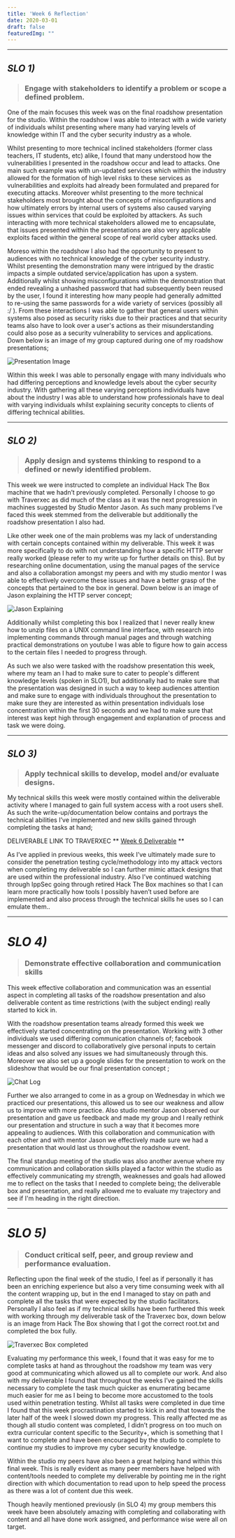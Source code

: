 ```yaml
---
title: 'Week 6 Reflection'
date: 2020-03-01
draft: false
featuredImg: ""
---
```

************
## *SLO 1)*
> ### Engage with stakeholders to identify a problem or scope a defined problem.


One of the main focuses this week was on the final roadshow presentation for the studio. Within the roadshow I was able to interact with a wide variety of individuals whilst presenting where many had varying levels of knowledge within IT and the cyber security industry as a whole.

Whilst presenting to more technical inclined stakeholders (former class teachers, IT students, etc) alike, I found that many understood how the vulnerabilities I presented in the roadshow occur and lead to attacks. One main such example was with un-updated services which within the industry allowed for the formation of high level risks to these services as vulnerabilities and exploits had already been formulated and prepared for executing attacks. Moreover whilst presenting to the more technical stakeholders most brought about the concepts of misconfigurations and how ultimately errors by internal users of systems also caused varying issues within services that could be exploited by attackers. As such interacting with more technical stakeholders allowed me to encapsulate, that issues presented within the presentations are also very applicable exploits faced within the general scope of real world cyber attacks used.

Moreso within the roadshow I also had the opportunity to present to audiences with no technical knowledge of the cyber security industry. Whilst presenting the demonstration many were intrigued by the drastic impacts a simple outdated service/application has upon a system. Additionally whilst showing misconfigurations within the demonstration that ended revealing a unhashed password that had subsequently been reused by the user, I found it interesting how many people had generally admitted to re-using the same passwords for a wide variety of services (possibly all :/ ). From these interactions I was able to gather that general users within systems also posed as security risks due to their practices and that security teams also have to look over a user's actions as their misunderstanding could also pose as a security vulnerability to services and applications. Down below is an image of my group captured during one of my roadshow presentations;


![Presentation Image](/presentation-min.PNG)

Within this week I was able to personally engage with many individuals who had differing perceptions and knowledge levels about the cyber security industry. With gathering all these varying perceptions individuals have about the industry I was able to understand how professionals have to deal with varying individuals whilst explaining security concepts to clients of differing technical abilities.


*****************
## *SLO 2)*

> ### Apply design and systems thinking to respond to a defined or newly identified problem.

This week we were instructed to complete an individual Hack The Box machine that we hadn’t previously completed. Personally I choose to go with Traverxec as did much of the class as it was the next progression in machines suggested by Studio Mentor Jason. As such many problems I’ve faced this week stemmed from the deliverable but additionally the roadshow presentation I also had.

Like other week one of the main problems was my lack of understanding with certain concepts contained within my deliverable. This week it was more specifically to do with not understanding how a specific HTTP server really worked (please refer to my write up for further details on this). But by researching online documentation, using the manual pages of the service and also a collaboration amongst my peers and with my studio mentor I was able to effectively overcome these issues and have a better grasp of the concepts that pertained to the box in general. Down below is an image of Jason explaining the HTTP server concept;

![Jason Explaining](/jason.PNG)


Additionally whilst completing this box I realized that I never really knew how to unzip files on a UNIX command line interface, with research into implementing commands through manual pages and through watching practical demonstrations on youtube I was able to figure how to gain access to the certain files I needed to progress through.

As such we also were tasked with the roadshow presentation this week, where my team an I had to make sure to cater to people's different knowledge levels (spoken in SLO1), but additionally had to make sure that the presentation was designed in such a way to keep audiences attention and make sure to engage with individuals throughout the presentation to make sure they are interested as within presentation individuals lose concentration within the first 30 seconds and we had to make sure that interest was kept high through engagement and explanation of process and task we were doing.


*****************
## *SLO 3)*

> ### Apply technical skills to develop, model and/or evaluate designs.

My technical skills this week were mostly contained within the deliverable activity where I managed to gain full system access with a root users shell. As such the write-up/documentation below contains and portrays the technical abilities I’ve implemented and new skills gained through completing the tasks at hand;

DELIVERABLE LINK TO TRAVERXEC
** [Week 6 Deliverable](/Traverxec-Write-Up.pdf) **

As I’ve applied in previous weeks, this week I’ve ultimately made sure to consider the penetration testing cycle/methodology into my attack vectors when completing my deliverable so I can further mimic attack designs that are used within the professional industry. Also I’ve continued watching through IppSec going through retired Hack The Box machines so that I can learn more practically how tools I possibly haven’t used before are implemented and also process through the technical skills he uses so I can emulate them..

*****************
# *SLO 4)*

> ### Demonstrate effective collaboration and communication skills

This week effective collaboration and communication was an essential aspect in completing all tasks of the roadshow presentation and also deliverable content as time restrictions (with the subject ending) really started to kick in.

With the roadshow presentation teams already formed this week we effectively started concentrating on the presentation. Working with 3 other individuals we used differing communication channels of; facebook messenger and discord to collaboratively give personal inputs to certain ideas and also solved any issues we had simultaneously through this. Moreover we also set up a google slides for the presentation to work on the slideshow that would be our final presentation concept ;

![Chat Log](/facebook.PNG)


Further we also arranged to come in as a group on Wednesday in which we practiced our presentations, this allowed us to see our weakness and allow us to improve with more practice. Also studio mentor Jason observed our presentation and gave us feedback and made my group and I really rethink our presentation and structure in such a way that it becomes more appealing to audiences. With this collaboration and communication with each other and with mentor Jason we effectively made sure we had a presentation that would last us throughout the roadshow event.

The final standup meeting of the studio was also another avenue where my communication and collaboration skills played a factor within the studio as effectively communicating my strength, weaknesses and goals had allowed me to reflect on the tasks that I needed to complete being; the deliverable box and presentation, and really allowed me to evaluate my trajectory and see if I'm heading in the right direction.



*****************
# *SLO 5)*

> ### Conduct critical self, peer, and group review and performance evaluation.

Reflecting upon the final week of the studio, I feel as if personally it has been an enriching experience but also a very time consuming week with all the content wrapping up, but in the end I managed to stay on path and complete all the tasks that were expected by the studio facilitators. Personally I also feel as if my technical skills have been furthered this week with working through my deliverable task of the Traverxec box, down below is an image from Hack The Box showing that I got the correct root.txt and completed the box fully.

![Traverxec Box completed](/goal.PNG)

Evaluating my performance this week, I found that it was easy for me to complete tasks at hand as throughout the roadshow my team was very good at communicating which allowed us all to complete our work. And also with my deliverable I found that throughout the weeks I’ve gained the skills necessary to complete the task much quicker as enumerating became much easier for me as I being to become more accustomed to the tools used within penetration testing. Whilst all tasks were completed in due time I found that this week procrastination started to kick in and that towards the later half of the week I slowed down my progress. This really affected me as though all studio content was completed, I didn’t progress on too much on extra curricular content specific to the Security+, which is something that I want to complete and have been encouraged by the studio to complete to continue my studies to improve my cyber security knowledge.

Within the studio my peers have also been a great helping hand within this final week. This is really evident as many peer members have helped with content/tools needed to complete my deliverable by pointing me in the right direction with which documentation to read upon to help speed the process as there was a lot of content due this week.

Though heavily mentioned previously (in SLO 4) my group members this week have been absolutely amazing with completing and collaborating with content and all have done work assigned, and performance wise were all on target.
